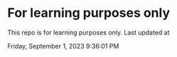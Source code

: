 # For learning purposes only
This repo is for learning purposes only.
Last updated at

Friday, September 1, 2023 9:36:01 PM

